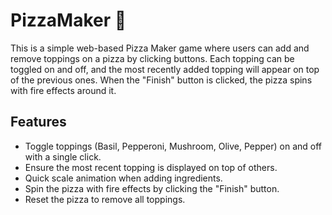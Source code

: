 # PizzaMaker 🍕 
This is a simple web-based Pizza Maker game where users can add and remove toppings on a pizza by clicking buttons. Each topping can be toggled on and off, and the most recently added topping will appear on top of the previous ones. When the "Finish" button is clicked, the pizza spins with fire effects around it.

## Features

- Toggle toppings (Basil, Pepperoni, Mushroom, Olive, Pepper) on and off with a single click.
- Ensure the most recent topping is displayed on top of others.
- Quick scale animation when adding ingredients.
- Spin the pizza with fire effects by clicking the "Finish" button.
- Reset the pizza to remove all toppings.


